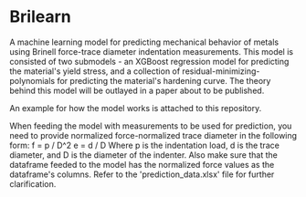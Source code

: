 # Brilearn
A machine learning model for predicting mechanical behavior of metals using Brinell force-trace diameter indentation measurements.
This model is consisted of two submodels - an XGBoost regression model for predicting the material's yield stress, and a collection of residual-minimizing-polynomials for predicting the material's hardening curve.
The theory behind this model will be outlayed in a paper about to be published.

An example for how the model works is attached to this repository.

When feeding the model with measurements to be used for prediction, you need to provide normalized force-normalized trace diameter in the following form:
f = p / D^2
e = d / D
Where p is the indentation load, d is the trace diameter, and D is the diameter of the indenter.
Also make sure that the dataframe feeded to the model has the normalized force values as the dataframe's columns. Refer to the 'prediction_data.xlsx' file for further clarification.
